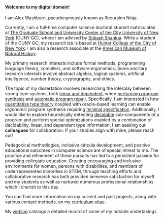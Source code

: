 #### Welcome to my digital domain!

I am Alex Washburn, pseudonymously known as Recursion Ninja.

Currently, I am a full-time computer science doctoral student matriculated at [The Graduate School and University Center of the City University of New York][CUNY-GC] (CUNY GC), where I am advised by [Subash Shankar][Page-Subash].
While a student of the CUNY GC, my research lab is based at [Hunter College of the City of New York][CUNY-Hunter].
I am also a research associate at the [American Museum of Natural History][AMNH-CompSci].

My primary research interests include formal methods, programming language theory, compilers, and software ergonomics.
Some ancillary research interests involve abstract algebra, logical systems, artificial intelligence, number theory, cryptography, and ethics.

The topic of my dissertation involves researching the interplay between strong type systems, both [linear and dependent][Wiki-Types], when [performing program synthesis][Wiki-Synth] and [automatic program repair][Wiki-APR].
Specifically, I am interested in how [quantitative type theory][DOI-QTT] coupled with oracle-based learning can enable *ergonomic* program synthesis requiring [minimal specification][Wiki-Learn].
Additionally, I would like to explore heuristically detecting [decidable][Wiki-Halting] sub-components of a program and perform special optimizations enabled by a combination of decidability, linear, and dependent type information.
I am seeking out **colleagues** for collaboration.
If your studies align with mine, please reach out!

Pedagocical methodlogies, inclusive ciricula development, and positive educational outcomes in computer science are of special intrest to me.
The practice and refinement of these pursuits has led to a persistent passion for providing collegiate education.
Creating encouraging and inclusive environments for women, persons with disabilities, and members of underrepresented minorities in STEM, through teaching efforts and collaborative research has both provided immense satisfaction for myself and my students as well as nurtured numerous professional relationships which I cherish to this day.

You can find more information on my current and past projects, along with various contact methods, on my [curriculum vitae][WWW-To-CV].

My [weblog][WWW-To-Blog] catalogs a detailed record of some of my notable undertakings.

[AMNH-CompSci]: https://www.amnh.org/research/computational-sciences
[CUNY-Hunter ]: https://www.hunter.cuny.edu/csci
[CUNY-GC     ]: https://www.gc.cuny.edu/computer-science
[DOI-QTT     ]: https://doi.org/10.1145/3209108.3209189
[Page-Subash ]: http://www.compsci.hunter.cuny.edu/~sshankar
[Wiki-APR    ]: https://en.wikipedia.org/wiki/Automatic_bug_fixing
[Wiki-Halting]: https://en.wikipedia.org/wiki/Recursive_language
[Wiki-Learn  ]: https://en.wikipedia.org/wiki/Contrast_set_learning
[Wiki-Synth  ]: https://en.wikipedia.org/wiki/Program_synthesis
[Wiki-Types  ]: https://en.wikipedia.org/wiki/Type_system#Specialized_type_systems
[WWW-To-CV   ]: /cv.html
[WWW-To-Blog ]: /blog.html
